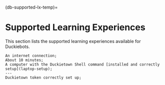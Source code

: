 (db-supported-lx-temp)=
# Supported Learning Experiences 

This section lists the supported learning experiences available for Duckiebots.

```{needget}
An internet connection;
About 10 minutes;
A computer with the Duckietown Shell command [installed and correctly setup](laptop-setup);
---
Duckietown token correctly set up;
```
